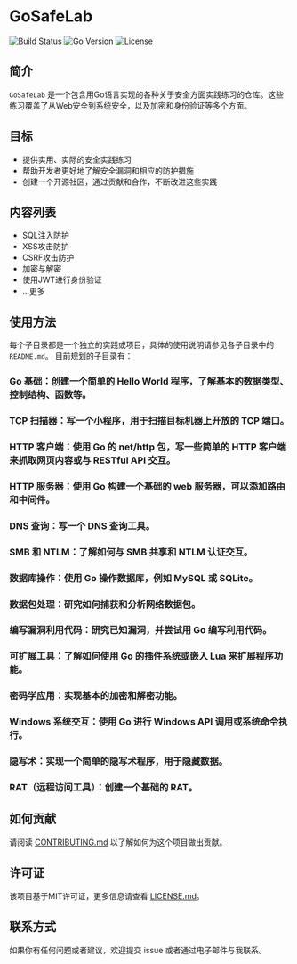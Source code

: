 # GoSafeLab

![Build Status](https://img.shields.io/badge/build-passing-brightgreen)
![Go Version](https://img.shields.io/badge/go-v1.16-blue)
![License](https://img.shields.io/badge/license-MIT-green)

## 简介

`GoSafeLab` 是一个包含用Go语言实现的各种关于安全方面实践练习的仓库。这些练习覆盖了从Web安全到系统安全，以及加密和身份验证等多个方面。

## 目标

- 提供实用、实际的安全实践练习
- 帮助开发者更好地了解安全漏洞和相应的防护措施
- 创建一个开源社区，通过贡献和合作，不断改进这些实践

## 内容列表

- SQL注入防护
- XSS攻击防护
- CSRF攻击防护
- 加密与解密
- 使用JWT进行身份验证
- ...更多

## 使用方法

每个子目录都是一个独立的实践或项目，具体的使用说明请参见各子目录中的`README.md`。
目前规划的子目录有：

### Go 基础：创建一个简单的 Hello World 程序，了解基本的数据类型、控制结构、函数等。

### TCP 扫描器：写一个小程序，用于扫描目标机器上开放的 TCP 端口。
### HTTP 客户端：使用 Go 的 net/http 包，写一些简单的 HTTP 客户端来抓取网页内容或与 RESTful API 交互。
### HTTP 服务器：使用 Go 构建一个基础的 web 服务器，可以添加路由和中间件。
### DNS 查询：写一个 DNS 查询工具。
### SMB 和 NTLM：了解如何与 SMB 共享和 NTLM 认证交互。
### 数据库操作：使用 Go 操作数据库，例如 MySQL 或 SQLite。
### 数据包处理：研究如何捕获和分析网络数据包。
### 编写漏洞利用代码：研究已知漏洞，并尝试用 Go 编写利用代码。
### 可扩展工具：了解如何使用 Go 的插件系统或嵌入 Lua 来扩展程序功能。
### 密码学应用：实现基本的加密和解密功能。
### Windows 系统交互：使用 Go 进行 Windows API 调用或系统命令执行。
### 隐写术：实现一个简单的隐写术程序，用于隐藏数据。
### RAT（远程访问工具）：创建一个基础的 RAT。


## 如何贡献

请阅读 [CONTRIBUTING.md](CONTRIBUTING.md) 以了解如何为这个项目做出贡献。

## 许可证

该项目基于MIT许可证，更多信息请查看 [LICENSE.md](LICENSE.md)。

## 联系方式

如果你有任何问题或者建议，欢迎提交 issue 或者通过电子邮件与我联系。

